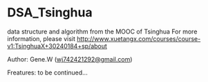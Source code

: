 # DSA_Tsinghua
data structure and algorithm from the MOOC of Tsinghua
For more information, please visit http://www.xuetangx.com/courses/course-v1:TsinghuaX+30240184+sp/about

Author: Gene.W (wj742421292@gmail.com)

Freatures:
  to be continued...
